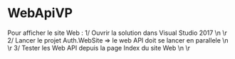 # WebApiVP

Pour afficher le site Web :
1/ Ouvrir la solution dans Visual Studio 2017 \n \r
2/ Lancer le projet Auth.WebSite => le web API doit se lancer en parallele \n \r
3/ Tester les Web API depuis la page Index du site Web \n \r
